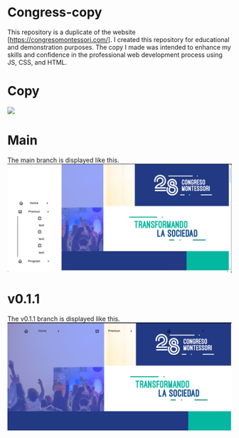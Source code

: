 # Congress-copy
This repository is a duplicate of the website [https://congresomontessori.com/]. I created this repository for educational and demonstration purposes. The copy I made was intended to enhance my skills and confidence in the professional web development process using JS, CSS, and HTML.

# Copy

![](https://congresomontessori.com/images/2023/img-hero-2.png)


# Main
The main branch is displayed like this.
![](./readme-img/main.png)

# v0.1.1
The v0.1.1 branch is displayed like this.
![](./readme-img/v0.1.1.png)